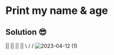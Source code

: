 # Print my name & age

## Solution 😎

   ||
   ||
   ||
   ||
  \  /
   \/
![2023-04-12 (1)](https://user-images.githubusercontent.com/52138695/232250523-8ba2aef8-bdee-462c-983c-9eae8166fb3c.png)
